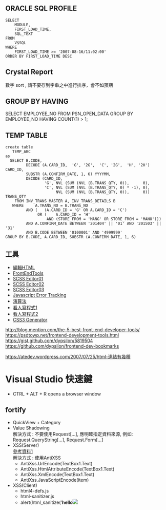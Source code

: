 ## ORACLE SQL PROFILE
```
SELECT 
	MODULE,
	FIRST_LOAD_TIME,
	SQL_TEXT  
FROM 
	V$SQL 
WHERE 
	FIRST_LOAD_TIME >= '2007-08-16/11:02:00'
ORDER BY FIRST_LOAD_TIME DESC 
```

## Crystal Report
數字 sort , 請不要存到字串之中進行排序，會不如預期

## GROUP BY HAVING
SELECT EMPLOYEE_NO FROM PSN_OPEN_DATA GROUP BY EMPLOYEE_NO HAVING COUNT(1) > 1;

## TEMP TABLE

```
create table
   TEMP_ABC
as
  SELECT B.CODE,
         DECODE (A.CARD_ID,  'G', '2G',  'C', '2G',  'H', '2H') CARD_ID,
         SUBSTR (A.CONFIRM_DATE, 1, 6) YYYYMM,
         DECODE (CARD_ID,
                 'G', NVL (SUM (NVL (B.TRANS_QTY, 0)),      0),
                 'C', NVL (SUM (NVL (B.TRANS_QTY, 0) * -1), 0),
                      NVL (SUM (NVL (B.TRANS_QTY, 0)),      0)) TRANS_QTY
    FROM INV_TRANS_MASTER A, INV_TRANS_DETAILS B
   WHERE     A.TRANS_NO = B.TRANS_NO
         AND (   (A.CARD_ID = 'G' OR A.CARD_ID = 'C')
              OR (    A.CARD_ID = 'H'
                  AND (STORE_FROM = 'MANG' OR STORE_FROM = 'MANO')))
         AND A.CONFIRM_DATE BETWEEN '201404' || '01' AND '201503' || '31'
         AND B.CODE BETWEEN '0100001' AND '4999999'
GROUP BY B.CODE, A.CARD_ID, SUBSTR (A.CONFIRM_DATE, 1, 6)
```

## 工具
  - [編輯HTML](http://liveweave.com/)
  - [FrontEndTools](http://fredsarmento.me/frontend-tools/)  
  - [SCSS Editor01](http://sassmeister.com/)
  - [SCSS Editor02](http://usetakana.com/)
  - [SCSS Editor03](http://www.mindscapehq.com/products/web-workbench)
  - [Javascript Error Tracking](https://raygun.io/docs/languages/javascript)
  - [演算法](https://www.cs.usfca.edu/~galles/visualization/Algorithms.html)  
  - [看人寫程式1](http://www.watchpeoplecode.com/)
  - [看人寫程式2](http://thecodeplayer.com/)
  - [CSS3 Generator](http://css3generator.com/)

http://blog.mention.com/the-5-best-front-end-developer-tools/
https://psdtowp.net/frontend-development-tools.html
https://gist.github.com/dypsilon/5819504
https://github.com/dypsilon/frontend-dev-bookmarks

https://atedev.wordpress.com/2007/07/25/html-連結有幾種

# Visual Studio 快速鍵
  - CTRL + ALT + R opens a browser window


## fortify
  - QuickView + Category
  - Value Shadowing  
    解決方式 : 不要使用Request[...], 應明確指定資料來源, 例如: Request.QueryString[...], Request.Form[...]
  - XSS(Server)  
    [參考資料1](http://www.c-sharpcorner.com/UploadFile/abhikumarvatsa/avoiding-cross-site-scripting-xss-attacks-with-antixss-in/)  
    解決方式 : 使用AntiXSS  
	* AntiXss.UrlEncode(TextBox1.Text)  
	* AntiXss.HtmlAttributeEncode(TextBox1.Text)
	* AntiXss.XmlEncode(TextBox1.Text)
	* AntiXss.JavaScriptEncode(item)
  - XSS(Client)
	* html4-defs.js
	* html-sanitizer.js
	* alert(html_sanitize('<b>hello</b><img src="http://asdf"><a href="javascript:alert(0)"><script src="http://dfd"><\/script>', urlX, idX))
  - Path Manipulation  
    [參考資料1](http://www.dotblogs.com.tw/rainmaker/archive/2014/03/26/144533.aspx)
  - [MIME Sniffing](http://vaibdotnet.blogspot.tw/2014/07/aspnet-misconfiguration-mime-sniffing.html)
	<system.webServer>
	  <httpProtocol>
	    <customHeaders>
	      <add name="X-Content-Type-Options" value="nosniff"/>
	    </customHeaders>
	  </httpProtocol>
	</system.webServer>

XPath Injection
Xpath = "//DataTable/row[@id='" + txtCODE + "']";
XPathExpression expr = XPathExpression.Compile(Xpath);
xmlnod = xmldoc.SelectSingleNode(expr.Expression);
GetXpathNoInjection

FunctionHandler functionhander = new FunctionHandler();
JOB_FOLDER = functionhander.Public_Decode(functionhander.Public_Encode(JOB_FOLDER));

AntiXSS 
Sanitzer

## 尋找上班時間(電腦開機時間)
net statistics workstation

## 尋找有特定 column 名稱的 table
select table_name from all_tab_columns  where column_name='SEQ';

## GetProgramADO 對應 Client 

function DataLoad(p_JSON, p_Source, p_Method, p_PageIndex, p_PageSize, p_OrderBy, p_TargetDiv, p_Param, p_BindEvent, p_SelectedRow)

## 報表 ##
btnPREVIEW_OnClick
BLL_xxxxx.Query
ReportLogic_B2C.XXX
XXX.rpt

previous.g_GridKey

## 工作日誌 ##
https://evaflow.evaair.com/djps/

## 網路芳鄰 ##

- 紹小姐  
  \\C97211\SHARE

## 網頁登錄資訊 ##

- 測試帳號: 854180
- 測試密碼: 12345678

## 資料庫登錄資訊 ##

- 資料庫: SMASTEST.evaair.com
- 測試帳號: UATTEST
- 測試密碼: p35SMAST082

## 發送EMAIL伺服器 ##

const string SMTP = "10.3.25.150";  //測試完，要關掉

## 登入不進入的話 ##

1. 在檔案　Login.aspx.cs中，搜尋　Employee LoginUser =
 
2. 在這一行之前加入，sUserID = "201023"; // JUST FOR TEST

3. 再次嘗試使用 854180/12345678　登入

4. 開發完成記得移除，sUserID = "201023"; // JUST FOR TEST

## 多國語系 ##

http://localhost/SMASWebAP/Common/BLL.aspx/GetLanguage

## 加解密
SMAS.Cryptography.Crypto.CryptoInstance.EncryptString("p35psn_eams2014p201");


## MasterPage Grid欄位額外屬性 ##

QueryDetl 在TableRow點選Image之後，展開額外明細

var m_ChkBox = $("#" + p_TargetDiv + "PageControl").attr("ChkBox");
m_LinkColumns = $("#" + p_TargetDiv + "PageControl").attr("LinkColumn").split(",");
m_HideColumns = $("#" + p_TargetDiv + "PageControl").attr("HideColumn").split(",");
var m_With = $("#" + p_TargetDiv + "PageControl").attr("GridWidth").split(",");
g_Print.TextaAlign = $("#" + p_TargetDiv + "PageControl").attr("TextaAlign").split(",");

            <div class="GridTableFooter"  id="ProgramPageControl" LinkColumn="PURCHASE_NO:PURD0021-QRY,REALY:INVD0151-QRY" GridWidth="10%,10%,9%,9%,16%,9%,9%,9%,9%,10%" hidecolumn="PURCHASE_SEQ" TextaAlign="L,L,L,L,L,L,L,L,L,L">
                <div id="ProgramPageInfo"class="moretxt"  style="width:50%;text-align:left"></div>
                 <div id="Span1" style="width:100%;text-align:right">
                     <input type="button" id="ProgrambtnFirst" value="第一頁" class="BtnOn"/>
                <input type="button" id="ProgrambtnPrev" value="上一頁" class="BtnOn" />
                <span id="ProgramPages"></span>
                <input type="button" id="ProgrambtnNext" value="下一頁" class="BtnOn" />
                <input type="button" id="ProgrambtnLast" value="最後頁" class="BtnOn" name="Last" />
                &#160;<label id="lblGO_TO1">Go to</label>&#160;<input type="text" id="ProgramPageIndex"  maxlength="4" value="" />
                <input type="button" id="ProgrambtnGoto" value="GO" class="BtnOn" name="Go" />
                 </div>
            </div>
